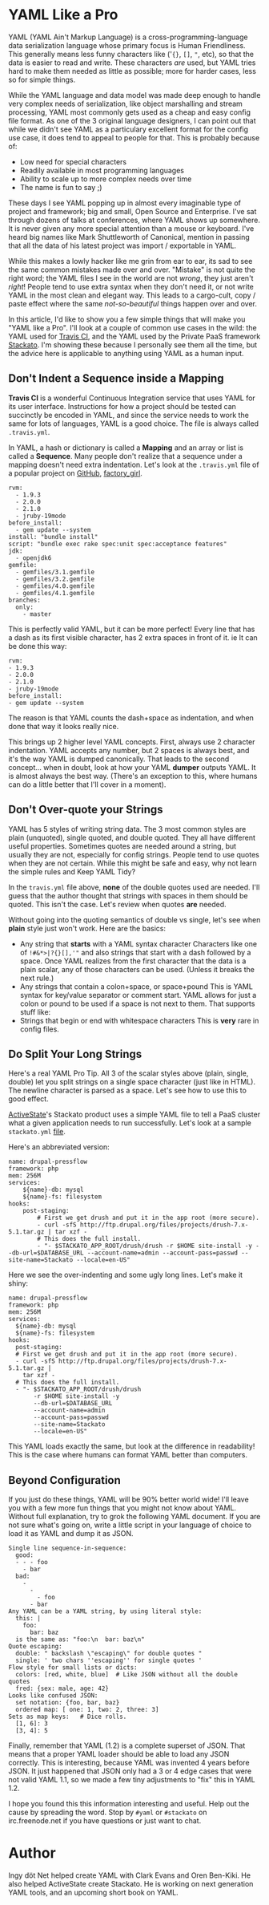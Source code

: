 YAML Like a Pro
===============

YAML (YAML Ain't Markup Language) is a cross-programming-language data serialization language whose primary focus is Human Friendliness. This generally means less funny characters like ('`{}`, `[]`, `"`, etc), so that the data is easier to read and write. These characters _are_ used, but YAML tries hard to make them needed as little as possible; more for harder cases, less so for simple things.

While the YAML language and data model was made deep enough to handle very complex needs of serialization, like object marshalling and stream processing, YAML most commonly gets used as a cheap and easy config file format. As one of the 3 original language designers, I can point out that while we didn't see YAML as a particulary excellent format for the config use case, it does tend to appeal to people for that. This is probably because of:

* Low need for special characters
* Readily available in most programming languages
* Ability to scale up to more complex needs over time
* The name is fun to say ;)

These days I see YAML popping up in almost every imaginable type of project and framework; big and small, Open Source and Enterprise. I've sat through dozens of talks at conferences, where YAML shows up somewhere. It is never given any more special attention than a mouse or keyboard. I've heard big names like Mark Shuttleworth of Canonical, mention in passing that all the data of his latest project was import / exportable in YAML.

While this makes a lowly hacker like me grin from ear to ear, its sad to see the same common mistakes made over and over. "Mistake" is not quite the right word; the YAML files I see in the world are not _wrong_, they just aren't _right_!  People tend to use extra syntax when they don't need it, or not write YAML in the most clean and elegant way. This leads to a cargo-cult, copy / paste effect where the same _not-so-beautiful_ things happen over and over.

In this article, I'd like to show you a few simple things that will make you "YAML like a Pro". I'll look at a couple of common use cases in the wild: the YAML used for [Travis CI](https://travis-ci.org/), and the YAML used by the Private PaaS framework [Stackato](http://stackato.com/). I'm showing these because I personally see them all the time, but the advice here is applicable to anything using YAML as a human input.

## Don't Indent a Sequence inside a Mapping

**Travis CI** is a wonderful Continuous Integration service that uses YAML for its user interface. Instructions for how a project should be tested can succinctly be encoded in YAML, and since the service needs to work the same for lots of languages, YAML is a good choice. The file is always called `.travis.yml`.

In YAML, a hash or dictionary is called a **Mapping** and an array or list is called a **Sequence**. Many people don't realize that a sequence under a mapping doesn't need extra indentation. Let's look at the `.travis.yml` file of a popular project on [GitHub](https://github.com/), [factory_girl](https://github.com/thoughtbot/factory_girl/blob/master/.travis.yml).

    rvm:
      - 1.9.3
      - 2.0.0
      - 2.1.0
      - jruby-19mode
    before_install:
      - gem update --system
    install: "bundle install"
    script: "bundle exec rake spec:unit spec:acceptance features"
    jdk:
      - openjdk6
    gemfile:
      - gemfiles/3.1.gemfile
      - gemfiles/3.2.gemfile
      - gemfiles/4.0.gemfile
      - gemfiles/4.1.gemfile
    branches:
      only:
        - master

This is perfectly valid YAML, but it can be more perfect! Every line that has a dash as its first visible character, has 2 extra spaces in front of it. ie It can be done this way:

    rvm:
    - 1.9.3
    - 2.0.0
    - 2.1.0
    - jruby-19mode
    before_install:
    - gem update --system

The reason is that YAML counts the dash+space as indentation, and when done that way it looks really nice.

This brings up 2 higher level YAML concepts. First, always use 2 character indentation. YAML accepts any number, but 2 spaces is always best, and it's the way YAML is dumped canonically. That leads to the second concept... when in doubt, look at how your YAML **dumper** outputs YAML. It is almost always the best way. (There's an exception to this, where humans can do a little better that I'll cover in a moment).

## Don't Over-quote your Strings

YAML has 5 styles of writing string data. The 3 most common styles are plain (unquoted), single quoted, and double quoted. They all have different useful properties. Sometimes quotes are needed around a string, but usually they are not, especially for config strings. People tend to use quotes when they are not certain. While this might be safe and easy, why not learn the simple rules and Keep YAML Tidy?

In the `travis.yml` file above, **none** of the double quotes used are needed. I'll guess that the author thought that strings with spaces in them should be quoted. This isn't the case. Let's review when quotes **are** needed.

Without going into the quoting semantics of double vs single, let's see when **plain** style just won't work. Here are the basics:

* Any string that **starts** with a YAML syntax character
Characters like one of `!#&*>|?{}[],'"` and also strings that start with a dash followed by a space. Once YAML realizes from the first character that the data is a plain scalar, any of those characters can be used. (Unless it breaks the next rule.)
* Any strings that contain a colon+space, or space+pound
This is YAML syntax for key/value separator or comment start. YAML allows for just a colon or pound to be used if a space is not next to them. That supports stuff like:
* Strings that begin or end with whitespace characters
This is **very** rare in config files.

## Do Split Your Long Strings

Here's a real YAML Pro Tip. All 3 of the scalar styles above (plain, single, double) let you split strings on a single space character (just like in HTML). The newline character is parsed as a space. Let's see how to use this to good effect.

[ActiveState](http://www.activestate.com/)'s Stackato product uses a simple YAML file to tell a PaaS cluster what a given application needs to run successfully. Let's look at a sample `stackato.yml` [file](https://github.com/Stackato-Apps/drupal-pressflow/blob/35e474b53d19fb52c50be6533692477b8352938d/stackato.yml).

Here's an abbreviated version:

    name: drupal-pressflow
    framework: php
    mem: 256M
    services:
        ${name}-db: mysql
        ${name}-fs: filesystem
    hooks:
        post-staging:
            # First we get drush and put it in the app root (more secure).
            - curl -sfS http://ftp.drupal.org/files/projects/drush-7.x-5.1.tar.gz | tar xzf -
            # This does the full install.
            - "- $STACKATO_APP_ROOT/drush/drush -r $HOME site-install -y --db-url=$DATABASE_URL --account-name=admin --account-pass=passwd --site-name=Stackato --locale=en-US"

Here we see the over-indenting and some ugly long lines. Let's make it shiny:

    name: drupal-pressflow
    framework: php
    mem: 256M
    services:
      ${name}-db: mysql
      ${name}-fs: filesystem
    hooks:
      post-staging:
      # First we get drush and put it in the app root (more secure).
      - curl -sfS http://ftp.drupal.org/files/projects/drush-7.x-5.1.tar.gz |
        tar xzf -
      # This does the full install.
      - "- $STACKATO_APP_ROOT/drush/drush
           -r $HOME site-install -y
           --db-url=$DATABASE_URL
           --account-name=admin
           --account-pass=passwd
           --site-name=Stackato
           --locale=en-US"

This YAML loads exactly the same, but look at the difference in readability! This is the case where humans can format YAML better than computers.

## Beyond Configuration

If you just do these things, YAML will be 90% better world wide! I'll leave you with a few more fun things that you might not know about YAML. Without full explanation, try to grok the following YAML document. If you are not sure what's going on, write a little script in your language of choice to load it as YAML and dump it as JSON.

    Single line sequence-in-sequence:
      good:
      - - - foo
        - bar
      bad:
        -
          -
            - foo
          - bar
    Any YAML can be a YAML string, by using literal style:
      this: |
        foo:
          bar: baz
      is the same as: "foo:\n  bar: baz\n"
    Quote escaping:
      double: " backslash \"escaping\" for double quotes "
      single: ' two chars ''escaping'' for single quotes '
    Flow style for small lists or dicts:
      colors: [red, white, blue]  # Like JSON without all the double quotes
      fred: {sex: male, age: 42}
    Looks like confused JSON:
      set notation: {foo, bar, baz}
      ordered map: [ one: 1, two: 2, three: 3]
    Sets as map keys:   # Dice rolls.
      [1, 6]: 3
      [3, 4]: 5

Finally, remember that YAML (1.2) is a complete superset of JSON. That means that a proper YAML loader should be able to load any JSON correctly. This is interesting, because YAML was invented 4 years before JSON. It just happened that JSON only had a 3 or 4 edge cases that were not valid YAML 1.1, so we made a few tiny adjustments to "fix" this in YAML 1.2.

I hope you found this this information interesting and useful. Help out the cause by spreading the word. Stop by `#yaml` or `#stackato` on irc.freenode.net if you have questions or just want to chat.

# Author

Ingy döt Net helped create YAML with Clark Evans and Oren Ben-Kiki. He also helped ActiveState create Stackato. He is working on next generation YAML tools, and an upcoming short book on YAML.
